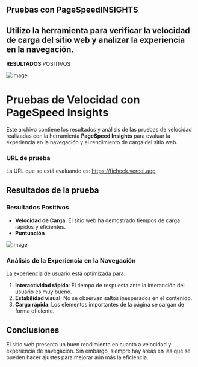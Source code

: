 ## Pruebas con PageSpeedINSIGHTS
## Utilizo la herramienta para verificar la velocidad de carga del sitio web y analizar la experiencia en la navegación.

**RESULTADOS** POSITIVOS

![image](https://github.com/user-attachments/assets/0cb10c9e-bc15-4769-9df6-9a4f103449a5)

# Pruebas de Velocidad con PageSpeed Insights
Este archivo contiene los resultados y análisis de las pruebas de velocidad realizadas con la herramienta **PageSpeed Insights** para evaluar la experiencia en la navegación y el rendimiento de carga del sitio web.

### URL de prueba
La URL que se está evaluando es: https://ficheck.vercel.app

## Resultados de la prueba

### **Resultados Positivos**

- **Velocidad de Carga**: El sitio web ha demostrado tiempos de carga rápidos y eficientes.
- **Puntuación**
  
![image](https://github.com/user-attachments/assets/0cb10c9e-bc15-4769-9df6-9a4f103449a5)
  
### **Análisis de la Experiencia en la Navegación**

La experiencia de usuario está optimizada para:

1. **Interactividad rápida**: El tiempo de respuesta ante la interacción del usuario es muy bueno.
2. **Estabilidad visual**: No se observan saltos inesperados en el contenido.
3. **Carga rápida**: Los elementos importantes de la página se cargan de forma eficiente.

## Conclusiones

El sitio web presenta un buen rendimiento en cuanto a velocidad y experiencia de navegación. Sin embargo, siempre hay áreas en las que se pueden hacer ajustes para mejorar aún más la eficiencia.
